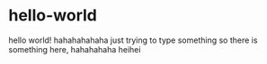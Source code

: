 # hello-world
hello world!
hahahahahaha
just trying to type something so there is something here, hahahahaha
heihei
